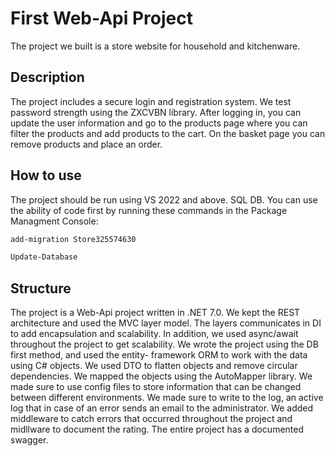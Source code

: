 # First Web-Api Project
The project we built is a store website for household and kitchenware.
## Description
The project includes a secure login and registration system. We test password strength using the ZXCVBN library. After logging in, you can update the user information and go to the products page where you can filter the products and add products to the cart. On the basket page you can remove products and place an order.
## How to use
The project should be run using VS 2022 and above.
SQL DB. You can use the ability of code first by running these commands in the Package Managment Console:
```bash
add-migration Store325574630
```
```bash
Update-Database
```
## Structure
The project is a Web-Api project written in .NET 7.0. 
We kept the REST architecture and used the MVC layer model. The layers communicates in DI to add encapsulation and scalability. 
In addition, we used async/await throughout the project to get scalability. 
We wrote the project using the DB first method, and used the entity- framework ORM to work with the data using C# objects. 
We used DTO to flatten objects and remove circular dependencies. We mapped the objects using the AutoMapper library. 
We made sure to use config files to store information that can be changed between different environments. 
We made sure to write to the log, an active log that in case of an error sends an email to the administrator. 
We added middleware to catch errors that occurred throughout the project and midllware to document the rating. 
The entire project has a documented swagger.
